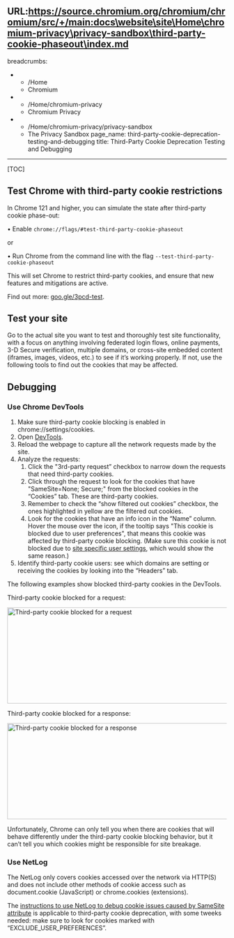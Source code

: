 URL:https://source.chromium.org/chromium/chromium/src/+/main:docs\website\site\Home\chromium-privacy\privacy-sandbox\third-party-cookie-phaseout\index.md
---
breadcrumbs:
- - /Home
  - Chromium
- - /Home/chromium-privacy
  - Chromium Privacy
- - /Home/chromium-privacy/privacy-sandbox
  - The Privacy Sandbox
page_name: third-party-cookie-deprecation-testing-and-debugging
title: Third-Party Cookie Deprecation Testing and Debugging
---

[TOC]

## Test Chrome with third-party cookie restrictions

In Chrome 121 and higher, you can simulate the state after third-party cookie phase-out: 

• Enable `chrome://flags/#test-third-party-cookie-phaseout`

or

• Run Chrome from the command line with the flag `--test-third-party-cookie-phaseout`

This will set Chrome to restrict third-party cookies, and ensure that new features and mitigations are active.

Find out more: [goo.gle/3pcd-test](https://goo.gle/3pcd-test).

## Test your site

Go to the actual site you want to test and thoroughly test site functionality, with a
focus on anything involving federated login flows, online payments, 3-D Secure
verification, multiple domains, or cross-site embedded content (iframes, images, videos,
etc.) to see if it’s working properly. If not, use the following tools to find out the
cookies that may be affected.

## Debugging

### Use Chrome DevTools

1. Make sure third-party cookie blocking is enabled in chrome://settings/cookies.
1. Open [DevTools](https://developer.chrome.com/docs/devtools/overview/#open).
1. Reload the webpage to capture all the network requests made by the site.
1. Analyze the requests:
    1. Click the "3rd-party request” checkbox to narrow down the requests that need third-party
    cookies.
    1. Click through the request to look for the cookies that have "SameSite=None; Secure;"
    from the blocked cookies in the “Cookies” tab. These are third-party cookies.
    1. Remember to check the “show filtered out cookies” checkbox, the ones highlighted in yellow
    are the filtered out cookies.
    1. Look for the cookies that have an info icon in the “Name” column. Hover the mouse over the
    icon, if the tooltip says "This cookie is blocked due to user preferences", that means this
    cookie was affected by third-party cookie blocking. (Make sure this cookie is not blocked due
    to [site specific user settings](/Home/chromium-privacy/privacy-sandbox/third-party-cookie-phaseout/cookie-setting-for-site.png), which would show the same reason.)
1. Identify third-party cookie users: see which domains are setting or receiving the cookies by
looking into the “Headers” tab.

The following examples show blocked third-party cookies in the DevTools.

Third-party cookie blocked for a request:

<img alt="Third-party cookie blocked for a request" src="/Home/chromium-privacy/privacy-sandbox/third-party-cookie-phaseout/3p-cookie-blocked-request.png" height=220 width=610>

Third-party cookie blocked for a response:

<img alt="Third-party cookie blocked for a response" src="/Home/chromium-privacy/privacy-sandbox/third-party-cookie-phaseout/3p-cookie-blocked-response.png" height=220 width=610>

Unfortunately, Chrome can only tell you when there are cookies that will behave differently under
the third-party cookie blocking behavior, but it can’t tell you which cookies might be responsible
for site breakage.

### Use NetLog

The NetLog only covers cookies accessed over the network via HTTP(S) and does not include other
methods of cookie access such as document.cookie (JavaScript) or chrome.cookies (extensions).

The [instructions to use NetLog to debug cookie issues caused by SameSite attribute](/updates/same-site/test-debug/#using-a-netlog-dump)
is applicable to third-party cookie deprecation,
with some tweeks needed: make sure to look for cookies marked with “EXCLUDE_USER_PREFERENCES”.
